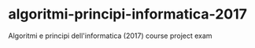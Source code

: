 # algoritmi-principi-informatica-2017
Algoritmi e principi dell'informatica (2017) course project exam
